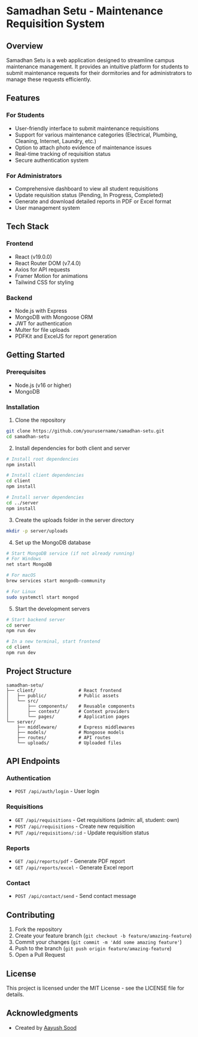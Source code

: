 # Samadhan Setu - Maintenance Requisition System

## Overview

Samadhan Setu is a web application designed to streamline campus maintenance management. It provides an intuitive platform for students to submit maintenance requests for their dormitories and for administrators to manage these requests efficiently.

## Features

### For Students
- User-friendly interface to submit maintenance requisitions
- Support for various maintenance categories (Electrical, Plumbing, Cleaning, Internet, Laundry, etc.)
- Option to attach photo evidence of maintenance issues
- Real-time tracking of requisition status
- Secure authentication system

### For Administrators
- Comprehensive dashboard to view all student requisitions
- Update requisition status (Pending, In Progress, Completed)
- Generate and download detailed reports in PDF or Excel format
- User management system

## Tech Stack

### Frontend
- React (v19.0.0)
- React Router DOM (v7.4.0)
- Axios for API requests
- Framer Motion for animations
- Tailwind CSS for styling

### Backend
- Node.js with Express
- MongoDB with Mongoose ORM
- JWT for authentication
- Multer for file uploads
- PDFKit and ExcelJS for report generation

## Getting Started

### Prerequisites
- Node.js (v16 or higher)
- MongoDB

### Installation

1. Clone the repository
```bash
git clone https://github.com/yourusername/samadhan-setu.git
cd samadhan-setu
```

2. Install dependencies for both client and server
```bash
# Install root dependencies
npm install

# Install client dependencies
cd client
npm install

# Install server dependencies
cd ../server
npm install
```

3. Create the uploads folder in the server directory
```bash
mkdir -p server/uploads
```

4. Set up the MongoDB database
```bash
# Start MongoDB service (if not already running)
# For Windows
net start MongoDB

# For macOS
brew services start mongodb-community

# For Linux
sudo systemctl start mongod

```

5. Start the development servers
```bash
# Start backend server
cd server
npm run dev

# In a new terminal, start frontend
cd client
npm run dev
```


## Project Structure

```
samadhan-setu/
├── client/                # React frontend
│   ├── public/            # Public assets
│   └── src/
│       ├── components/    # Reusable components
│       ├── context/       # Context providers
│       └── pages/         # Application pages
└── server/
    ├── middleware/        # Express middlewares
    ├── models/            # Mongoose models
    ├── routes/            # API routes
    └── uploads/           # Uploaded files
```

## API Endpoints

### Authentication
- `POST /api/auth/login` - User login

### Requisitions
- `GET /api/requisitions` - Get requisitions (admin: all, student: own)
- `POST /api/requisitions` - Create new requisition
- `PUT /api/requisitions/:id` - Update requisition status

### Reports
- `GET /api/reports/pdf` - Generate PDF report
- `GET /api/reports/excel` - Generate Excel report

### Contact
- `POST /api/contact/send` - Send contact message

## Contributing

1. Fork the repository
2. Create your feature branch (`git checkout -b feature/amazing-feature`)
3. Commit your changes (`git commit -m 'Add some amazing feature'`)
4. Push to the branch (`git push origin feature/amazing-feature`)
5. Open a Pull Request

## License

This project is licensed under the MIT License - see the LICENSE file for details.

## Acknowledgments

- Created by [Aayush Sood](https://github.com/Aayush-Sood101)